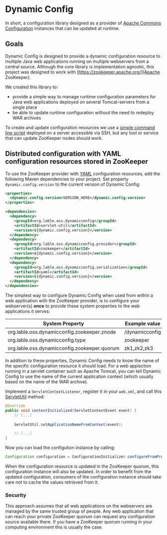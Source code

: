 Dynamic Config
==============

In short, a configuration library designed as a provider of [Apache Commons Configuration](https://commons.apache.org/proper/commons-configuration/index.html) instances that can be updated at runtime.

## Goals

Dynamic Config is designed to provide a dynamic configuration resource to multiple Java web applications running on multiple webservers from a central source. Although the core library is implementation agnostic, this project was designed to work with [https://zookeeper.apache.org/](Apache ZooKeeper).

We created this library to:

* provide a simple way to manage runtime configuration parameters for Java web applications deployed on several Tomcat-servers from a single place
* be able to update runtime configuration without the need to redeploy WAR archives

To create and update configuration resources we use a [simple command line script](https://github.com/LableOrg/mrconfig) deployed on a server accessible via SSH, but any tool or service that can update ZooKeeper nodes should work.

## Distributed configuration with YAML configuration resources stored in ZooKeeper

To use the ZooKeeper provider with [YAML](http://yaml.org/) configuration resources, add the following Maven dependencies to your project. Set property `dynamic.config.version` to the current version of Dynamic Config:

```xml
<properties>
  <dynamic.config.version>VERSION_HERE</dynamic.config.version>
</properties>

<dependencies>
  <dependency>
    <groupId>org.lable.oss.dynamicconfig</groupId>
    <artifactId>servlet-util</artifactId>
    <version>${dynamic.config.version}</version>
  </dependency>
  <dependency>
    <groupId>org.lable.oss.dynamicconfig.provider</groupId>
    <artifactId>zookeeper</artifactId>
    <version>${dynamic.config.version}</version>
  </dependency>
  <dependency>
    <groupId>org.lable.oss.dynamicconfig.serialization</groupId>
    <artifactId>yaml</artifactId>
    <version>${dynamic.config.version}</version>
  </dependency>
</dependencies>
```

The simplest way to configure Dynamic Config when used from within a web application with the ZooKeeper provider, is to configure your webserver(s) **once** to provide these system properties to the web applications it serves:

| System Property | Example value |
|-----------------|---------------|
| org.lable.oss.dynamicconfig.zookeeper.znode | /dynamicconfig |
| org.lable.oss.dynamicconfig.type | zookeeper |
| org.lable.oss.dynamicconfig.zookeeper.quorum | zk1,zk2,zk3 |

In addition to these properties, Dynamic Config needs to know the name of the specific configuration resource it should load. For a web applaction running in a servlet container such as Apache Tomcat, you can tell Dynamic Config to use the name of the current application context (which usually based on the name of the WAR archive).

Implement a `ServletContextListener`, register it in your `web.xml`, and call this [ServletUtil](/servlet-util/src/main/java/org/lable/oss/dynamicconfig/servletutil/ServletUtil.java) method:

```java
@Override
public void contextInitialized(ServletContextEvent event) {
    // [...]
    
    ServletUtil.setApplicationNameFromContext(event);

    // [...]
}

```

Now you can load the configution instance by calling:

```java
Configuration configuration = ConfigurationInitializer.configureFromProperties(new YamlDeserializer());
```

When the configuration resource is updated in the ZooKeeper quorum, this configuration instance will also be updated.
In order to benefit from the updated configuration, consumers of the configuration instance should take care not to cache the values retrieved from it.

### Security

This approach assumes that all web applications on the webservers are managed by the same trusted group of people. Any web application that can reach your private ZooKeeper quorum can request any configuration source available there. If you have a ZooKeeper quorum running in your computing environment this is usually the case.
